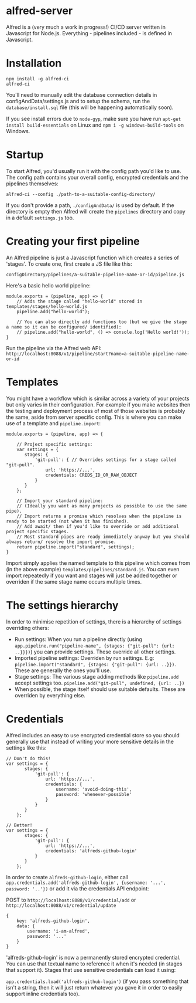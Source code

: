# alfred-server
Alfred is a (very much a work in progress!) CI/CD server written in Javascript for Node.js. Everything - pipelines included - is defined in Javascript.

# Installation

```
npm install -g alfred-ci
alfred-ci
```

You'll need to manually edit the database connection details in configAndData/settings.js and to setup the schema, run the `database/install.sql` file (this will be happening automatically soon).

If you see install errors due to `node-gyp`, make sure you have run `apt-get install build-essentials` on Linux and `npm i -g windows-build-tools` on Windows.

# Startup

To start Alfred, you'd usually run it with the config path you'd like to use. The config path contains your overall config, encrypted credentials and the pipelines themselves:

```
alfred-ci --config ./path-to-a-suitable-config-directory/
```

If you don't provide a path, `./configAndData/` is used by default. If the directory is empty then Alfred will create the `pipelines` directory and copy in a default `settings.js` too.

# Creating your first pipeline

An Alfred pipeline is just a Javascript function which creates a series of 'stages'. To create one, first create a JS file like this:

`configDirectory/pipelines/a-suitable-pipeline-name-or-id/pipeline.js`

Here's a basic hello world pipeline:

```
module.exports = (pipeline, app) => {
    // Adds the stage called "hello-world" stored in templates/stages/hello-world.js
	pipeline.add("hello-world");
	
	// You can also directly add functions too (but we give the stage a name so it can be configured/ identified):
	// pipeline.add("hello-world", () => console.log('Hello world!'));
}
```

Run the pipeline via the Alfred web API:
`http://localhost:8088/v1/pipeline/start?name=a-suitable-pipeline-name-or-id`

# Templates

You might have a workflow which is similar across a variety of your projects but only varies in their configuration. For example if you make websites then the testing and deployment process of most of those websites is probably the same, aside from server specific config. This is where you can make use of a template and `pipeline.import`:

```
module.exports = (pipeline, app) => {
    
	// Project specific settings:
    var settings = {
       stages: {
           'git-pull': { // Overrides settings for a stage called "git-pull".
			   url: 'https://...',
			   credentials: CREDS_ID_OR_RAW_OBJECT
		   }
       }
    };
    
    // Import your standard pipeline:
    // (Ideally you want as many projects as possible to use the same pipe).
    // Import returns a promise which resolves when the pipeline is ready to be started (not when it has finished).
    // Add await/ then if you'd like to override or add additional project specific stages.
	// Most standard pipes are ready immediately anyway but you should always return/ resolve the import promise.
    return pipeline.import("standard", settings);
}
```

Import simply applies the named template to this pipeline which comes from (in the above example) `templates/pipelines/standard.js`. You can even import repeatedly if you want and stages will just be added together or overriden if the same stage name occurs multiple times.

# The settings hierarchy

In order to minimise repetition of settings, there is a hierarchy of settings overriding others:

* Run settings: When you run a pipeline directly (using `app.pipeline.run("pipeline-name", {stages: {"git-pull": {url: ..}}})`) you can provide settings. These override all other settings.
* Imported pipeline settings: Overriden by run settings. E.g: `pipeline.import("standard", {stages: {"git-pull": {url: ..}})`. These are generally the ones you'll use.
* Stage settings: The various stage adding methods like `pipeline.add` accept settings too. `pipeline.add("git-pull", undefined, {url: ..})`
* When possible, the stage itself should use suitable defaults. These are overriden by everything else.

# Credentials

Alfred includes an easy to use encrypted credential store so you should generally use that instead of writing your more sensitive details in the settings like this:

```
// Don't do this!
var settings = {
       stages: {
           'git-pull': {
			   url: 'https://...',
			   credentials: {
			       username: 'avoid-doing-this',
				   password: 'whenever-possible'
			   }
		   }
       }
    };
```

```
// Better!
var settings = {
       stages: {
           'git-pull': {
			   url: 'https://...',
			   credentials: 'alfreds-github-login'
		   }
       }
    };
```

In order to create `alfreds-github-login`, either call `app.credentials.add('alfreds-github-login', {username: '...', password: '..'})` or add it via the credentials API endpoint:

POST to `http://localhost:8088/v1/credential/add` or `http://localhost:8088/v1/credential/update`
```
{
	key: 'alfreds-github-login',
	data: {
	    username: 'i-am-alfred',
		password: '...'
	}
}
```

'alfreds-github-login' is now a permanently stored encrypted credential. You can use that textual name to reference it when it's needed (in stages that support it). Stages that use sensitive credentials can load it using:

`app.credentials.load('alfreds-github-login')` (if you pass something that isn't a string, then it will just return whatever you gave it in order to easily support inline credentials too).
